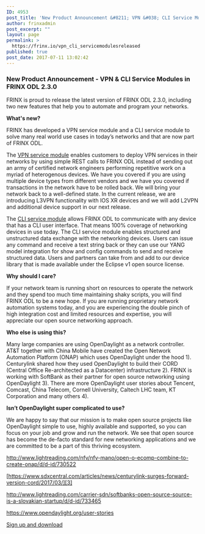 ```yaml
---
ID: 4953
post_title: 'New Product Announcement &#8211; VPN &#038; CLI Service Modules in FRINX ODL 2.3.0'
author: frinxadmin
post_excerpt: ""
layout: page
permalink: >
  https://frinx.io/vpn_cli_servicemodulesreleased
published: true
post_date: 2017-07-11 13:02:42
---
```

### New Product Announcement - VPN & CLI Service Modules in FRINX ODL 2.3.0

FRINX is proud to release the latest version of FRINX ODL 2.3.0, including two new features that help you to automate and program your networks.

**What's new?**

FRINX has developed a VPN service module and a CLI service module to solve many real world use cases in today’s networks and that are now part of FRINX ODL.

The [VPN service module][1] enables customers to deploy VPN services in their networks by using simple REST calls to FRINX ODL instead of sending out an army of certified network engineers performing repetitive work on a myriad of heterogenous devices. We have you covered if you are using multiple device types from different vendors and we have you covered if transactions in the network have to be rolled back. We will bring your network back to a well-defined state. In the current release, we are introducing L3VPN functionality with IOS XR devices and we will add L2VPN and additional device support in our next release.

The [CLI service module][2] allows FRINX ODL to communicate with any device that has a CLI user interface. That means 100% coverage of networking devices in use today. The CLI service module enables structured and unstructured data exchange with the networking devices. Users can issue any command and receive a text string back or they can use our YANG model integration for show and config commands to send and receive structured data. Users and partners can take from and add to our device library that is made available under the Eclipse v1 open source license.

**Why should I care?**

If your network team is running short on resources to operate the network and they spend too much time maintaining shaky scripts, you will find FRINX ODL to be a new hope. If you are running proprietary network automation systems today, and you are experiencing the double pinch of high integration cost and limited resources and expertise, you will appreciate our open source networking approach.

**Who else is using this?**

Many large companies are using OpenDaylight as a network controller. AT&T together with China Mobile have created the Open Network Automation Platform (ONAP) which uses OpenDaylight under the hood 1). Centurylink shared how they used OpenDaylight to build their CORD (Central Office Re-architected as a Datacenter) infrastructure 2). FRINX is working with SoftBank as their partner for open source networking using OpenDaylight 3). There are more OpenDaylight user stories about Tencent, Comcast, China Telecom, Cornell University, Caltech LHC team, KT Corporation and many others 4).

**Isn’t OpenDaylight super complicated to use?**

We are happy to say that our mission is to make open source projects like OpenDaylight simple to use, highly available and supported, so you can focus on your job and grow and run the network. We see that open source has become the de-facto standard for new networking applications and we are committed to be a part of this thriving ecosystem.

<http://www.lightreading.com/nfv/nfv-mano/open-o-ecomp-combine-to-create-onap/d/d-id/730522>

[https://www.sdxcentral.com/articles/news/centurylink-surges-forward-version-cord/2017/03/][3]

<http://www.lightreading.com/carrier-sdn/softbanks-open-source-source-is-a-slovakian-startup/d/d-id/733465>

<https://www.opendaylight.org/user-stories>

[Sign up and download][4]

 [1]: https://frinx.io/frinx-documents/l3vpn.html
 [2]: https://frinx.io/frinx-documents/cli-user-guide.html
 [3]: http://%20https://www.sdxcentral.com/articles/news/centurylink-surges-forward-version-cord/2017/03/
 [4]: https://frinx.io/downloads